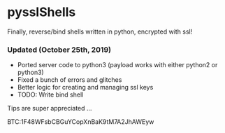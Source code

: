 # pysslShells
Finally, reverse/bind shells written in python, encrypted with ssl!

### Updated (October 25th, 2019)

- Ported server code to python3 (payload works with either python2 or python3)
- Fixed a bunch of errors and glitches
- Better logic for creating and managing ssl keys
- TODO: Write bind shell



Tips are super appreciated ... 

BTC:1F48WFsbCBGuYCopXnBaK9tM7A2JhAWEyw

